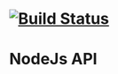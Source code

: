 # [![Build Status](https://travis-ci.org/jalilbengoufa/nodejsTDD.svg?branch=master)](https://travis-ci.org/jalilbengoufa/nodejsTDD)
# NodeJs API   